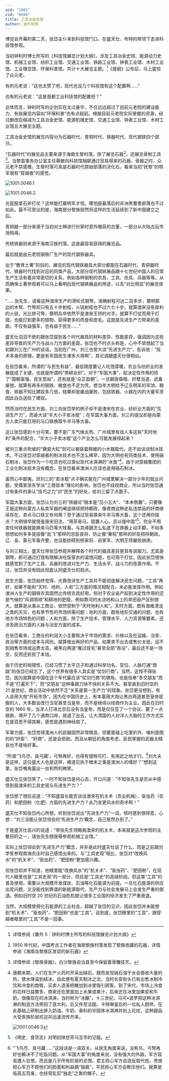 ```yaml
---
aid: "1001"
zid: "0046"
title: 工具冶金史馆
author: 波尔布特
---
```


博览会开幕的第二天，张岱主仆来到科技馆门口，在盛天仕、布特的带领下走进科技馆参观。

当初钟利时博士所写的《科技馆展览计划大纲》，涉及工具冶金史馆、能源动力史馆、机械工业馆、纺织工业馆、交通工业馆、铁路工业馆、钟表工业馆、木材工业馆、工业理念馆、环保科普馆，共计十大展览主题。[^注1]《提纲》公布后，马上震惊了众元老。

有的元老说：“这也太赞了吧，现代也没几个科技馆有这个配置啊……”

也有的元老说：“这是首都工业科技馆的配置吧？”

总体而言，钟利时写的企划实在太过豪华，不仅远远超过了目前元老院的建设能力，有些展览内容如“环保科普”也有点超前。根据目前元老院实际掌握的资源，经过删改后缩减为工具冶金史馆、能源机械史馆、交通工业馆、钟表工业馆、木材工业馆五大展览主题。

工具冶金史馆的展览内容分为石器时代、青铜时代、铁器时代、现代钢铁四个部分。

“石器时代”的展览品主要来源于海南生黎村落，除了展览石器[^注2]，还展览骨制工具[^注3]。当黎苗事务办公室主任慕敏向科技馆捐献通过贸易得来的石器、骨器之时，众元老不禁感慨，生黎村落可真是石器时代原始部落的活化石，看来当初“抚黎”的明军很有“穿越者”的感觉。

![1001.0046.1](/1001/0046/1.webp)

![1001.0046.2](/1001/0046/2.webp)

光屁股拿石斧打仗？这样能打赢明军才怪。哪怕是最落后的非洲黑蜀黍部落也不过如此。最不可思议的是，海南部分黎族居然将这样的生活延续到了新中国建立之后。

青铜器一部分来源于当初对士绅进行抄家时意外缴获的古董，一部分从大陆古玩市场购得。

传统铁器则来源于海南汉族村落，这是最容易获得的展览品。

最后就是由元老院钢铁厂生产的现代钢铁器具。

出于“教育土著”的目的，展览的现代钢铁器具大部分都能在石器时代、青铜器时代、铁器时代找到对应的同类产品，大部分现代钢铁展品跟十七世纪中国人的日常生产生活有着非常密切的关系，例如各种钢制的农具、工具、炊具、兵器等等。从而确保土著参观者可以马上看明白现代钢铁展品的用途，以及“对比明显”的展览效果。

“……张先生，请看这种澳宋生产的滑轮式钢弩，准确射程可达二百多步，篡明那边的木弩、竹弩却只有五十步射程，火铳射程也不过六七十步。就算澳宋没有犀利的火铳，光比拼弓弩，篡明兵卒依然不是澳宋王师的对手。就算不打仗而用于打猎，也能打到更多的猎物，获得更多的肉食和皮毛。这就是先进生产力带来的差距，不仅有益强军，也有益于民生……”

盛天仕滔滔不绝的跟张岱提到各个时代器具的材料差异、性能差异，强调因为这些差异导致的生产力与战斗力方面的差距。张岱也不时点头称是，心中不禁想起了当初跟刘三在广州的谈话。当初在广州，刘三也曾大谈“先进生产力”，告诉他：“技术本身的原理，更是有军国民生诸多大用啊”，其论调跟盛天仕很相似。

在张岱看来，所谓的“与民生有益”，最低限度要让人吃饱穿暖，农业与纺织业的发展就成了关键，也就是所谓的“男耕女织”。对于“军国大事”，起决定性作用的除了“国朝富强、民生宽裕”，还有就是“众正盈朝”。一旦朝政昏暗、奸孽当道、武备废弛，就算有再多的钢铁、粮食也不足为凭。想当年大明给予辽东明军的军饷、粮食、铁器不知比建奴多几倍，结果却是屡战屡败，包括铁器、火器在内的大量军资因此白白送给了建奴。

然而当时在民生方面，刘三向张岱举的例子却不是澳宋在农业、纺织业方面的“先进生产力”，而是大谈“半大小子卖冰棍”；在军国大事方面，刘三的提议却是向蒙古人卖只能日用的马口铁换取牛羊马等大畜。

这让张岱感到十分可笑。要不是广东气候炎热、广州城里有钱人多这些“天时地利”条件的配合，“半大小子卖冰棍”这个产业怎么可能发展得起来？

被刘三重点吹嘘的“搪瓷大缸”则可以被装着棉被的小木箱取代，还不如谈谈制冰技术。不过张岱对穿越者的制冰技术也不怎么稀罕，因为大明也有同类技术，使用硝石制冰，张岱作为一个吃货也吃过类似现代冰淇淋的“冰食”[^注4]。由于对穿越集团的工业化制冰技术没有概念，在张岱看来澳洲人应该也是用硝石制冰。

虽然心中鄙夷，但刘三的“卖冰棍”点子确实能在广州城里解决一部分少年的就业问题，受儒家浙东学派“工商皆本”理论的影响，张岱也不歧视商业，所以当时张岱通过有条件的承认“技巧之力”对“民生”的好处，给刘三留了点面子。

军国大事方面，张岱认为刘三的“铁器论”根本是“见小忘大”、“本末倒置”。只要像王振这种向蒙古人私卖军器的阉竖继续把持朝政，像晋商这种走私违禁品的奸商继续存在，卖点马口铁又有何用？至于通过贸易换来牛羊马等大畜，这个还用你提点？大明很早就借鉴唐宋旧法，“用茶易马，固番人心，且以强中国”[^注5]，完全不用卖任何铁器就能换来马匹等大牲畜。与其琢磨怎么私底下在铁器上动手脚，不如多想想如何多多提拔像“岳飞”那样的忠臣良将，防止像“秦桧”那样的奸臣把持朝政。辽、金、蒙元军备齐整，也没能妨碍到杨家将、岳家军、大明王师屡败胡虏。

与刘三相比，盛天仕带张岱参观并解释各个时代的器具差异更具有说服力。尤其是钢弩，即可通过打猎有限解决吃饭穿衣的温饱问题，也可用于打仗。因此张岱很快就感觉到了生产工具、兵器的改进对生产力、生活水平、战斗力的改善作用。不过，张岱并没有因此彻底认同盛天仕的观点。

民生方面，张岱始终觉得，光靠改进生产工具并不能彻底解决民生问题。“工具”再好，如果不能和“天时、地利、人和”三方面的情况相配合，未必能发挥作用。例如澳洲人生产的钢铁农具固然比传统农具好用，但对于农业亩产起到决定性作用的还是气候的“风调雨顺”和耕地的肥瘦，例如靠河的水浇地和山上的旱田亩产区别很大。就算是从事从工商业，依然受制于“天时地利人和”。天时方面，既有海难漂没之类的天灾，也有季节性的市场供需问题；地利方面，既有地形交通的问题，也有地方市场特色的问题；人和方面，除了生产技术、管理水平、人力资源等要素，还涉及政治方面的人脉与治安方面的成本。

在张岱看来，工商业的利润大小主要取决于市场的需求、价格以及在运输、治安、政治等方面的成本与风险。就算做出再好的产品，如果卖不出去或售价太低，运不到销售市场或运费太高，被黑白两道“雁过拔毛”甚至全部“吞没”，最后还不是一场空，反而还折损了本钱。

由于历史的局限性，已经习惯了太平日子和通过科举功名、官位、人脉打通“商路”的张岱已经忘了，这个世界有很多人其实是“仗剑行商”。当然，这怪不得张岱，因为就算是中国在这个年代最应该“仗剑行商”的镖局，也是信奉“多交朋友”而不是“打遍天下”，而“交朋友”这种事跟刀快不快的关系不大。甚至直到旧时空的 21 是世纪，商业活动中依然不乏“关系是第一生产力”的现象。张岱更没想到，有人会用大炮“开拓市场”。因为在中国历史上，有本事用大炮让黑白两道甚至皇帝屈服的人，大多数会改行当官甚至当皇帝，而不是继续以经商作为主业。因此在旧时空的 1860 年，当洋人打进北京后没有当皇帝，而是仅仅签了一个协议、要了一点赔款、增开了几个通商口岸，就退了出去，让大清国的人对洋人大脑的工作方式实在是百思不得其解，感觉是遇到神经病了。

军事方面，张岱觉得澳洲人的武器固然非常精良，但要是碰上吃里扒外、唯利是图的的“奸臣”、“奸商”，还是会悲剧。而且从朝廷的角度考虑，臣民掌握的武器太精良也不是啥好事。

“所谓‘飞鸟尽、良弓藏’，弓弩再好，也得有猎物可打、有用武之地才行。[^注6]刘大夫是这样，这位盛大人也是这样，难道见执于微末之事是澳洲人的嗜好？”想到这里，张岱嘴角露出一丝和煦的微笑。

盛天仕见张岱笑了，一时不知张岱是何心态，开口问道：“不知张先生是否从中感悟到我澳宋的工具史观与先进生产力？”

张岱想了想后说道：“不知盛首长能否谈谈澳宋在机关术（农业机械）、驱虫药（农药）和肥田粉（化肥）方面的先进生产力？此乃变更风水的奇术啊！”

盛天仕不知张岱内心所想，听到张岱说出“先进生产力”一词，顿时感到很得意，心想：“刘三没能让张岱领会的‘先进生产力’概念，自己居然办到了。”

于是盛天仕高兴的说道：“带张先生领略我澳宋的机关术，本来就是这次参观的主要目的之一，请张先生随我等参观机械工业馆。”

实际上张岱领会到“先进生产力”概念，并非是此时盛天仕说了什么，而是之前跟刘学笙参观南海农庄时自己感悟出来的。与“工具史观”相比，张岱对“改换风水”的“机关术”、“驱虫药”、“肥田粉”更加感兴趣。

但张岱却并不知道，他眼里能“改换风水”的“机关术”、“驱虫药”、“肥田粉”，在现代人眼里也是“工具史观”的一部分，而且是“工具史”的高级阶段。但这类“工具”的普及使用，需要以大规模开发煤炭、石油等化石能源为前提。一旦化石能源的供应出现问题，又没能找到靠谱的新能源取代，生产力与社会发展马上会发生严重的倒退。例如旧时空 20 世纪的石油危机就让很多工业国的经济发生了严重衰退。

当然，大规模使用化石能源的工业社会，超越了张岱的见识，因此张岱并未能想到“机关术”、“驱虫药”、“肥田粉”也是“工具”。说到底，张岱眼里的“工具”，跟穿越者眼里的“工具”不是一回事。

[^注1]: 详情参阅《番外 5：钟利时博士所写的科技馆展览计划大纲》
[^注2]: 1950 年代初，中国考古工作者在海南黎族村落发现了黎族收藏的石器，详情参阅《海南岛黎族区发现的新石器》
[^注3]: 详情参阅《黎族骨器》，白沙黎族自治县至今保留着骨雕技艺。
[^注4]:
    唐朝末期，人们在生产火药时开采出硝石，既而发现硝石溶于水会吸收大量的热，使水降温到结冰。自此便有夏天制冰之法，当时长安街头已有出售冰制冷饮和冷食的商贩，买卖人逐渐把糖加到冰里吸引顾客。到了宋代，市场上冷食的花样日益繁多，商家还在里面加上水果或果汁，后来还在冰里加果浆和牛奶，很像现在的冰淇淋，当时称为“冰酪”。十三世纪，马可•波罗把这种冰淇淋的制造方法带回了意大利，后又传至法国。卡特琳皇后的一位私人厨师，在此基础上研制出掺入奶油、牛奶、香料的半固体冰淇淋并刻上花纹，这种甜品大受贵族阶层欢迎并迅速流传开来。

    ![1001.0046.3](/1001/0046/3.webp)

[^注5]: 《明史．食货志》对明初陕甘茶马互市的记载。
[^注6]: “飞鸟尽、良弓藏……”这段话是一语双关。从民生角度来说，没有鸟，弓弩再好也解决不了吃饭问题。从“军国大事”的角度来说，没有强大的外敌，军方容易遭人忌恨，而且是几乎所有阶层的忌恨。君主担心军方会造反取代他，贵族担心军方不顾他们的脸面和利益搞“独裁”，平民担心军方会欺压他们。就算是临高五百废，也经常乱扣“独走”之类的帽子。
